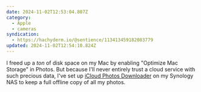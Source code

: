 ```yaml
---
date: 2024-11-02T12:53:04.807Z
category:
  - Apple
  - cameras
syndication:
  - https://hachyderm.io/@sentience/113413459182083779
updated: 2024-11-02T12:54:10.824Z
---
```


I freed up a _ton_ of disk space on my Mac by enabling "Optimize Mac Storage" in Photos. But because I'll never entirely trust a cloud service with such precious data, I've set up [iCloud Photos Downloader](https://icloud-photos-downloader.github.io/icloud_photos_downloader/) on my Synology NAS to keep a full offline copy of all my photos.
